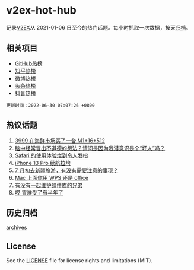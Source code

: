 # v2ex-hot-hub

 记录[V2EX](https://www.v2ex.com/)从 2021-01-06 日至今的热门话题。每小时抓取一次数据，按天[归档](archives)。
 
 ## 相关项目

- [GitHub热榜](https://github.com/lonnyzhang423/github-hot-hub)
- [知乎热榜](https://github.com/lonnyzhang423/zhihu-hot-hub)
- [微博热榜](https://github.com/lonnyzhang423/weibo-hot-hub)
- [头条热榜](https://github.com/lonnyzhang423/toutiao-hot-hub)
- [抖音热榜](https://github.com/lonnyzhang423/douyin-hot-hub)


 `更新时间：2022-06-30 07:07:26 +0800`

## 热议话题

1. [3999 在海鲜市场买了一台 M1+16+512](https://www.v2ex.com/t/862834)
1. [脑中经常冒出不道德的想法？请问是因为我潜意识是个“坏人”吗？](https://www.v2ex.com/t/862893)
1. [Safari 的使用体验烂到令人发指](https://www.v2ex.com/t/862912)
1. [iPhone 13 Pro 续航拉垮](https://www.v2ex.com/t/862846)
1. [7 月初去新疆旅游，有没有需要注意的事项？](https://www.v2ex.com/t/862874)
1. [Mac 上面你用 WPS 还是 office](https://www.v2ex.com/t/862936)
1. [有没有一起维护组件库的兄弟](https://www.v2ex.com/t/862898)
1. [哎 胃难受了有半年了](https://www.v2ex.com/t/862942)

## 历史归档

[archives](archives)

## License

See the [LICENSE](LICENSE) file for license rights and limitations (MIT).
